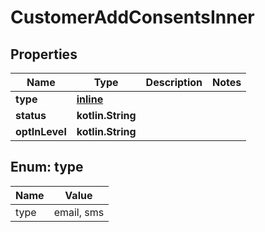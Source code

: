 
# CustomerAddConsentsInner

## Properties
| Name | Type | Description | Notes |
| ------------ | ------------- | ------------- | ------------- |
| **type** | [**inline**](#Type) |  |  |
| **status** | **kotlin.String** |  |  |
| **optInLevel** | **kotlin.String** |  |  |


<a id="Type"></a>
## Enum: type
| Name | Value |
| ---- | ----- |
| type | email, sms |



